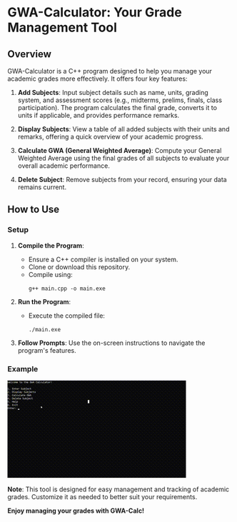 # GWA-Calculator: Your Grade Management Tool

## Overview

GWA-Calculator is a C++ program designed to help you manage your academic grades more effectively. It offers four key features:

1. **Add Subjects**: Input subject details such as name, units, grading system, and assessment scores (e.g., midterms, prelims, finals, class participation). The program calculates the final grade, converts it to units if applicable, and provides performance remarks.

2. **Display Subjects**: View a table of all added subjects with their units and remarks, offering a quick overview of your academic progress.

3. **Calculate GWA (General Weighted Average)**: Compute your General Weighted Average using the final grades of all subjects to evaluate your overall academic performance.

4. **Delete Subject**: Remove subjects from your record, ensuring your data remains current.

## How to Use

### Setup

1. **Compile the Program**:
   - Ensure a C++ compiler is installed on your system.
   - Clone or download this repository.
   - Compile using:
     ```
     g++ main.cpp -o main.exe
     ```

2. **Run the Program**:
   - Execute the compiled file:
     ```
     ./main.exe
     ```

3. **Follow Prompts**: Use the on-screen instructions to navigate the program's features.

### Example

![Grade Calculator Demo](assets/0501.gif)

**Note**: This tool is designed for easy management and tracking of academic grades. Customize it as needed to better suit your requirements.

**Enjoy managing your grades with GWA-Calc!**
